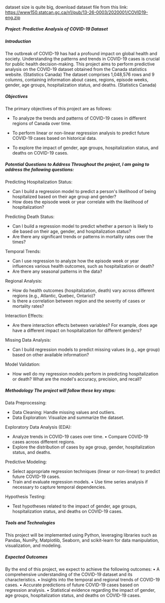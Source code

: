dataset size is quite big, download dataset file from this link: https://www150.statcan.gc.ca/n1/pub/13-26-0003/2020001/COVID19-eng.zip

##### Project: Predictive Analysis of COVID-19 Dataset

##### Introduction

The outbreak of COVID-19 has had a profound impact on global health and society. Understanding the patterns and trends in COVID-19 cases is crucial for public health decision-making. This project aims to perform predictive analysis on the COVID-19 dataset obtained from the Canada statistics website. (Statistics Canada) The dataset comprises 1,048,576 rows and 9 columns, containing information about cases, regions, episode weeks, gender, age groups, hospitalization status, and deaths. (Statistics Canada)

##### Objectives

The primary objectives of this project are as follows:

  * To analyze the trends and patterns of COVID-19 cases in different regions of Canada over time.
  
  * To perform linear or non-linear regression analysis to predict future COVID-19 cases based on historical data.
  
  * To explore the impact of gender, age groups, hospitalization status, and deaths on COVID-19 cases.
  
##### Potential Questions to Address Throughout the project, I am going to address the following questions:

Predicting Hospitalization Status: 
* Can I build a regression model to predict a person's likelihood of being hospitalized based on their age group and gender?
* How does the episode week or year correlate with the likelihood of hospitalization?

Predicting Death Status:
* Can I build a regression model to predict whether a person is likely to die based on their age, gender, and hospitalization status?
* Are there any significant trends or patterns in mortality rates over the times?

Temporal Trends:
* Can I use regression to analyze how the episode week or year influences various health outcomes, such as hospitalization or death?
* Are there any seasonal patterns in the data?

Regional Analysis:
* How do health outcomes (hospitalization, death) vary across different regions (e.g., Atlantic, Quebec, Ontario)?
* Is there a correlation between region and the severity of cases or mortality rates?

Interaction Effects:
* Are there interaction effects between variables? For example, does age have a different impact on hospitalization for different genders?

Missing Data Analysis:
* Can I build regression models to predict missing values (e.g., age group) based on other available information?

Model Validation:
* How well do my regression models perform in predicting hospitalization or death? What are the model's accuracy, precision, and recall?


##### Methodology The project will follow these key steps:

Data Preprocessing:
* Data Cleaning: Handle missing values and outliers.
* Data Exploration: Visualize and summarize the dataset.

Exploratory Data Analysis (EDA):
* Analyze trends in COVID-19 cases over time. • Compare COVID-19 cases across different regions.
* Explore the distribution of cases by age group, gender, hospitalization status, and deaths.
  
Predictive Modeling:
* Select appropriate regression techniques (linear or non-linear) to predict future COVID-19 cases.
* Train and evaluate regression models. • Use time series analysis if necessary to capture temporal dependencies.
  
Hypothesis Testing:
* Test hypotheses related to the impact of gender, age groups, hospitalization status, and deaths on COVID-19 cases.

##### Tools and Technologies 
This project will be implemented using Python, leveraging libraries such as Pandas, NumPy, Matplotlib, Seaborn, and scikit-learn for data manipulation, visualization, and modeling.
##### Expected Outcomes 
By the end of this project, we expect to achieve the following outcomes: • A comprehensive understanding of the COVID-19 dataset and its characteristics. • Insights into the temporal and regional trends of COVID-19 cases. • Accurate predictions of future COVID-19 cases based on regression analysis. • Statistical evidence regarding the impact of gender, age groups, hospitalization status, and deaths on COVID-19 cases.
